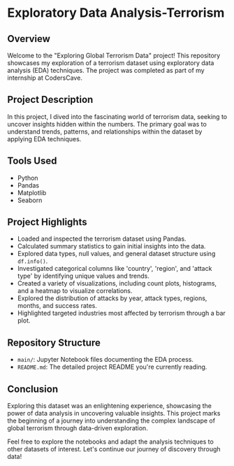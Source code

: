 # Exploratory Data Analysis-Terrorism

## Overview

Welcome to the "Exploring Global Terrorism Data" project! This repository showcases my exploration of a terrorism dataset using exploratory data analysis (EDA) techniques. The project was completed as part of my internship at CodersCave.

## Project Description

In this project, I dived into the fascinating world of terrorism data, seeking to uncover insights hidden within the numbers. The primary goal was to understand trends, patterns, and relationships within the dataset by applying EDA techniques.

## Tools Used

- Python
- Pandas
- Matplotlib
- Seaborn

## Project Highlights

- Loaded and inspected the terrorism dataset using Pandas.
- Calculated summary statistics to gain initial insights into the data.
- Explored data types, null values, and general dataset structure using `df.info()`.
- Investigated categorical columns like 'country', 'region', and 'attack type' by identifying unique values and trends.
- Created a variety of visualizations, including count plots, histograms, and a heatmap to visualize correlations.
- Explored the distribution of attacks by year, attack types, regions, months, and success rates.
- Highlighted targeted industries most affected by terrorism through a bar plot.

## Repository Structure

- `main/`: Jupyter Notebook files documenting the EDA process.
- `README.md`: The detailed project README you're currently reading.


## Conclusion

Exploring this dataset was an enlightening experience, showcasing the power of data analysis in uncovering valuable insights. This project marks the beginning of a journey into understanding the complex landscape of global terrorism through data-driven exploration.

Feel free to explore the notebooks and adapt the analysis techniques to other datasets of interest. Let's continue our journey of discovery through data!
